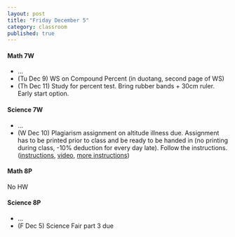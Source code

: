 ```yaml
---
layout: post
title: "Friday December 5"
category: classroom
published: true
---
```

#### Math 7W
* ...
* (Tu Dec 9) WS on Compound Percent (in duotang, second page of WS)
* (Th Dec 11) Study for percent test. Bring rubber bands + 30cm ruler. Early start option.

#### Science 7W
* ...
* (W Dec 10) Plagiarism assignment on altitude illness due. Assignment has to be printed prior to class and be ready to be handed in (no printing during class, -10% deduction for every day late). Follow the instructions. ([instructions](https://www.dropbox.com/s/1itp2t9bc6txllf/Plagiarism%20Assignment%20on%20altitude%20illness.pdf?dl=0), [video](http://youtu.be/KUPNCBQw4o0), [more instructions](https://www.dropbox.com/s/372smqdc3lqz683/Instructions%20for%20finishing%20plagiarism%20assignment.pdf?dl=0))

#### Math 8P
No HW

#### Science 8P
* ...
* (F Dec 5) Science Fair part 3 due
